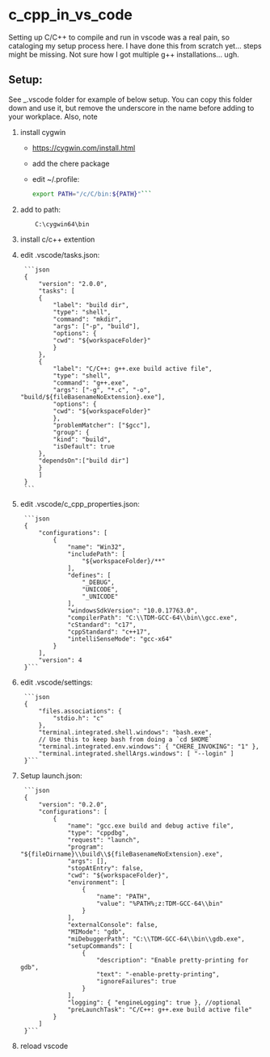 # c_cpp_in_vs_code
 Setting up C/C++ to compile and run in vscode was a real pain, so cataloging my setup process here. I have done this from scratch yet... steps might be missing. Not sure how I got multiple g++ installations... ugh.

## Setup:

See _.vscode folder for example of below setup. You can copy this folder down and use it, but remove the underscore in the name before adding to your workplace. Also, note 

1. install cygwin
    - https://cygwin.com/install.html
    - add the chere package
    - edit ~/.profile:
        
        ```bash
        export PATH="/c/C/bin:${PATH}"```
2. add  to path:
    ```
        C:\cygwin64\bin
    ```
3. install c/c++ extention
4. edit .vscode/tasks.json:

        ```json
        {
            "version": "2.0.0",
            "tasks": [
            {
                "label": "build dir",
                "type": "shell",
                "command": "mkdir",
                "args": ["-p", "build"],
                "options": {
                "cwd": "${workspaceFolder}"
                }
            },
            {
                "label": "C/C++: g++.exe build active file",
                "type": "shell",
                "command": "g++.exe",
                "args": ["-g", "*.c", "-o", "build/${fileBasenameNoExtension}.exe"],
                "options": {
                "cwd": "${workspaceFolder}"
                },
                "problemMatcher": ["$gcc"],
                "group": {
                "kind": "build",
                "isDefault": true
            },
            "dependsOn":["build dir"]
            }
            ]
        }
        ```
5. edit .vscode/c_cpp_properties.json:

        ```json
        {
            "configurations": [
                {
                    "name": "Win32",
                    "includePath": [
                        "${workspaceFolder}/**"
                    ],
                    "defines": [
                        "_DEBUG",
                        "UNICODE",
                        "_UNICODE"
                    ],
                    "windowsSdkVersion": "10.0.17763.0",
                    "compilerPath": "C:\\TDM-GCC-64\\bin\\gcc.exe",
                    "cStandard": "c17",
                    "cppStandard": "c++17",
                    "intelliSenseMode": "gcc-x64"
                }
            ],
            "version": 4
        }```
6. edit .vscode/settings:

        ```json
        {
            "files.associations": {
                "stdio.h": "c"
            },
            "terminal.integrated.shell.windows": "bash.exe",
            // Use this to keep bash from doing a `cd $HOME`
            "terminal.integrated.env.windows": { "CHERE_INVOKING": "1" },
            "terminal.integrated.shellArgs.windows": [ "--login" ]
        }```
7. Setup launch.json:

        ```json
        {
            "version": "0.2.0",
            "configurations": [
                {
                    "name": "gcc.exe build and debug active file",
                    "type": "cppdbg",
                    "request": "launch",
                    "program": "${fileDirname}\\build\\${fileBasenameNoExtension}.exe",
                    "args": [],
                    "stopAtEntry": false,
                    "cwd": "${workspaceFolder}",
                    "environment": [
                        {
                            "name": "PATH",
                            "value": "%PATH%;z:TDM-GCC-64\\bin"
                        }
                    ],
                    "externalConsole": false,
                    "MIMode": "gdb",
                    "miDebuggerPath": "C:\\TDM-GCC-64\\bin\\gdb.exe",
                    "setupCommands": [
                        {
                            "description": "Enable pretty-printing for gdb",
                            "text": "-enable-pretty-printing",
                            "ignoreFailures": true
                        }
                    ],
                    "logging": { "engineLogging": true }, //optional
                    "preLaunchTask": "C/C++: g++.exe build active file"
                }
            ]
        }```
8. reload vscode  